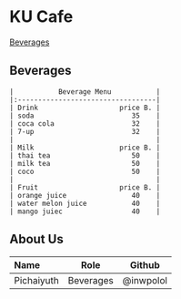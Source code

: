 # KU Cafe

[Beverages](#beverages)


## Beverages

    |           Beverage Menu           |
    |:----------------------------------|
    | Drink                    price B. |
    | soda                        35    |
    | coca cola                   32    |
    | 7-up                        32    |
    |                                   |
    | Milk                     price B. |
    | thai tea                    50    |
    | milk tea                    50    |
    | coco                        50    |
    |                                   |
    | Fruit                    price B. |
    | orange juice                40    |
    | water melon juice           40    |
    | mango juiec                 40    |
    

## About Us

| Name      | Role      | Github          |
|:----------|-----------|-----------------|
| Pichaiyuth | Beverages | @inwpolol |

